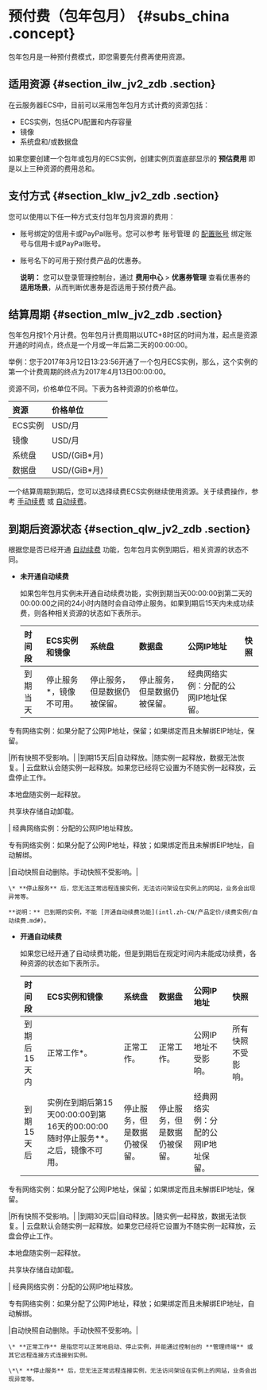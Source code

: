 # 预付费（包年包月） {#subs_china .concept}

包年包月是一种预付费模式，即您需要先付费再使用资源。

## 适用资源 {#section_ilw_jv2_zdb .section}

在云服务器ECS中，目前可以采用包年包月方式计费的资源包括：

-   ECS实例，包括CPU配置和内存容量
-   镜像
-   系统盘和/或数据盘

如果您要创建一个包年或包月的ECS实例，创建实例页面底部显示的 **预估费用** 即是以上三种资源的费用总和。

## 支付方式 {#section_klw_jv2_zdb .section}

您可以使用以下任一种方式支付包年包月资源的费用：

-   账号绑定的信用卡或PayPal账号。您可以参考 账号管理 的 [配置账号](https://www.alibabacloud.com/help/doc-detail/50517.htm) 绑定账号与信用卡或PayPal账号。

-   账号名下的可用于预付费产品的优惠券。

    **说明：** 您可以登录管理控制台，通过 **费用中心** \> **优惠券管理** 查看优惠券的 **适用场景**，从而判断优惠券是否适用于预付费产品。


## 结算周期 {#section_mlw_jv2_zdb .section}

包年包月按1个月计费。包年包月计费周期以UTC+8时区的时间为准，起点是资源开通的时间点，终点是一个月或一年后第二天的00:00:00。

举例：您于2017年3月12日13:23:56开通了一个包月ECS实例，那么，这个实例的第一个计费周期的终点为2017年4月13日00:00:00。

资源不同，价格单位不同。下表为各种资源的价格单位。

|资源|价格单位|
|:-|:---|
|ECS实例|USD/月|
|镜像|USD/月|
|系统盘|USD/\(GiB\*月\)|
|数据盘|USD/\(GiB\*月\)|

一个结算周期到期后，您可以选择续费ECS实例继续使用资源。关于续费操作，参考 [手动续费](intl.zh-CN/产品定价/续费实例/手动续费.md#) 或 [自动续费](intl.zh-CN/产品定价/续费实例/自动续费.md#)。

## 到期后资源状态 {#section_qlw_jv2_zdb .section}

根据您是否已经开通 [自动续费](intl.zh-CN/产品定价/续费实例/自动续费.md#) 功能，包年包月实例到期后，相关资源的状态不同。

-   **未开通自动续费**

    如果包年包月实例未开通自动续费功能，实例到期当天00:00:00到第二天的00:00:00之间的24小时内随时会自动停止服务。如果到期后15天内未成功续费，则各种相关资源的状态如下表所示。

    |时间段|ECS实例和镜像|系统盘|数据盘|公网IP地址|快照|
    |:--|:-------|:--|:--|:-----|:-|
    |到期当天|停止服务\*，镜像不可用。|停止服务，但是数据仍被保留。|停止服务，但是数据仍被保留。| 经典网络实例：分配的公网IP地址保留。

 专有网络实例：如果分配了公网IP地址，保留；如果绑定而且未解绑EIP地址，保留。

 |所有快照不受影响。|
    |到期15天后|自动释放。|随实例一起释放，数据无法恢复。| 云盘默认会随实例一起释放。如果您已经将它设置为不随实例一起释放，云盘停止工作。

 本地盘随实例一起释放。

 共享块存储自动卸载。

 | 经典网络实例：分配的公网IP地址释放。

 专有网络实例：如果分配了公网IP地址，释放；如果绑定而且未解绑EIP地址，自动解绑。

 |自动快照自动删除。手动快照不受影响。|

    \* **停止服务** 后，您无法正常远程连接实例，无法访问架设在实例上的网站，业务会出现异常等。

    **说明：** 已到期的实例，不能 [开通自动续费功能](intl.zh-CN/产品定价/续费实例/自动续费.md#)。

-   **开通自动续费**

    如果您已经开通了自动续费功能，但是到期后在规定时间内未能成功续费，各种资源的状态如下表所示。

    |时间段|ECS实例和镜像|系统盘|数据盘|公网IP地址|快照|
    |:--|:-------|:--|:--|:-----|:-|
    |到期后15天内|正常工作\*。|正常工作。|正常工作。|公网IP地址不受影响。|所有快照不受影响。|
    |到期15天后|实例在到期后第15天00:00:00到第16天的00:00:00随时停止服务\*\*。之后，镜像不可用。|停止服务，但是数据仍被保留。|停止服务，但是数据仍被保留。| 经典网络实例：分配的公网IP地址保留。

 专有网络实例：如果分配了公网IP地址，保留；如果绑定而且未解绑EIP地址，保留。

 |所有快照不受影响。|
    |到期30天后|自动释放。|随实例一起释放，数据无法恢复。| 云盘默认会随实例一起释放。如果您已经将它设置为不随实例一起释放，云盘会停止工作。

 本地盘随实例一起释放。

 共享块存储自动卸载。

 | 经典网络实例：分配的公网IP地址释放。

 专有网络实例：如果分配了公网IP地址，释放；如果绑定而且未解绑EIP地址，自动解绑。

 |自动快照自动删除。手动快照不受影响。|

    \* **正常工作** 是指您可以正常地启动、停止实例，并能通过控制台的 **管理终端** 或其它远程连接方式连接到实例。

    \*\* **停止服务** 后，您无法正常远程连接实例，无法访问架设在实例上的网站，业务会出现异常等。


